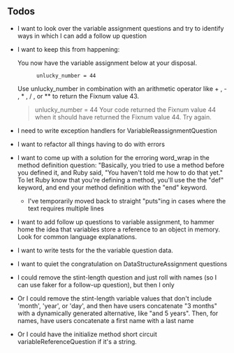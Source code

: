 ## Todos

- I want to look over the variable assignment questions and try to identify ways in which I can add a follow up question 

- I want to keep this from happening:

    You now have the variable assignment below at your disposal.

            unlucky_number = 44

    Use unlucky_number in combination with an arithmetic operator like  + ,  - ,  * ,  / , or  **  to return the Fixnum value 43.

    > unlucky_number = 44
    Your code returned the Fixnum value 44 when it should have returned the Fixnum value 44. Try again.
    > 

- I need to write exception handlers for VariableReassignmentQuestion

- I want to refactor all things having to do with errors

- I want to come up with a solution for the erroring word_wrap in the method definition question: "Basically, you tried to use a method before you defined it, and Ruby said, "You haven't told me how to do that yet." To let Ruby know that
you're defining a method, you'll use the the "def" keyword, and end your method definition with the "end" keyword.
  - I've temporarily moved back to straight "puts"ing in cases where the text requires multiple lines

- I want to add follow up questions to variable assignment, to hammer home the idea that variables store a reference to an object in memory. Look for common language explanations.

- I want to write tests for the the variable question data.

- I want to quiet the congratulation on DataStructureAssignment questions

- I could remove the stint-length question and just roll with names (so I can use faker for a follow-up question), but then I only 

- Or I could remove the stint-length variable values that don't include 'month', 'year', or 'day', and then have users concatenate "3 months" with a dynamically generated alternative, like "and 5 years". Then, for names, have users concatenate a first name with a last name

- Or I could have the initialize method short circuit variableReferenceQuestion if it's a string.




